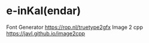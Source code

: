 # e-inKal(endar)

Font Generator https://rop.nl/truetype2gfx
Image 2 cpp https://javl.github.io/image2cpp